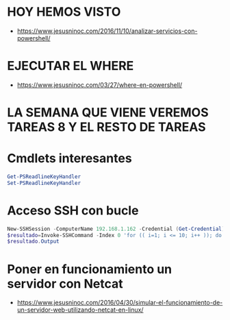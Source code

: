 # HOY HEMOS VISTO
* https://www.jesusninoc.com/2016/11/10/analizar-servicios-con-powershell/

# EJECUTAR EL WHERE
* https://www.jesusninoc.com/03/27/where-en-powershell/

# LA SEMANA QUE VIENE VEREMOS TAREAS 8 Y EL RESTO DE TAREAS

# Cmdlets interesantes
```PowerShell
Get-PSReadlineKeyHandler
Set-PSReadlineKeyHandler
```

# Acceso SSH con bucle
```PowerShell
New-SSHSession -ComputerName 192.168.1.162 -Credential (Get-Credential)
$resultado=Invoke-SSHCommand -Index 0 'for (( i=1; i <= 10; i++ )); do echo "Number $i"; done'
$resultado.Output
```

# Poner en funcionamiento un servidor con Netcat
* https://www.jesusninoc.com/2016/04/30/simular-el-funcionamiento-de-un-servidor-web-utilizando-netcat-en-linux/
